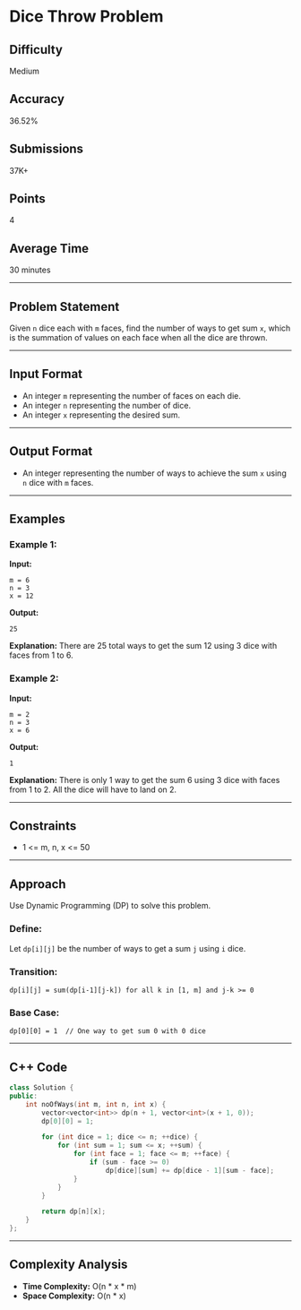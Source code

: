 # Dice Throw Problem

## Difficulty

Medium

## Accuracy

36.52%

## Submissions

37K+

## Points

4

## Average Time

30 minutes

---

## Problem Statement

Given `n` dice each with `m` faces, find the number of ways to get sum `x`, which is the summation of values on each face when all the dice are thrown.

---

## Input Format

* An integer `m` representing the number of faces on each die.
* An integer `n` representing the number of dice.
* An integer `x` representing the desired sum.

---

## Output Format

* An integer representing the number of ways to achieve the sum `x` using `n` dice with `m` faces.

---

## Examples

### Example 1:

**Input:**

```
m = 6
n = 3
x = 12
```

**Output:**

```
25
```

**Explanation:**
There are 25 total ways to get the sum 12 using 3 dice with faces from 1 to 6.

### Example 2:

**Input:**

```
m = 2
n = 3
x = 6
```

**Output:**

```
1
```

**Explanation:**
There is only 1 way to get the sum 6 using 3 dice with faces from 1 to 2. All the dice will have to land on 2.

---

## Constraints

* 1 <= m, n, x <= 50

---

## Approach

Use Dynamic Programming (DP) to solve this problem.

### Define:

Let `dp[i][j]` be the number of ways to get a sum `j` using `i` dice.

### Transition:

```
dp[i][j] = sum(dp[i-1][j-k]) for all k in [1, m] and j-k >= 0
```

### Base Case:

```
dp[0][0] = 1  // One way to get sum 0 with 0 dice
```

---

## C++ Code

```cpp
class Solution {
public:
    int noOfWays(int m, int n, int x) {
        vector<vector<int>> dp(n + 1, vector<int>(x + 1, 0));
        dp[0][0] = 1;

        for (int dice = 1; dice <= n; ++dice) {
            for (int sum = 1; sum <= x; ++sum) {
                for (int face = 1; face <= m; ++face) {
                    if (sum - face >= 0)
                        dp[dice][sum] += dp[dice - 1][sum - face];
                }
            }
        }

        return dp[n][x];
    }
};
```

---

## Complexity Analysis

* **Time Complexity:** O(n \* x \* m)
* **Space Complexity:** O(n \* x)
